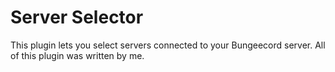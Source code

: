 # Server Selector
This plugin lets you select servers connected to your Bungeecord server.
All of this plugin was written by me.
